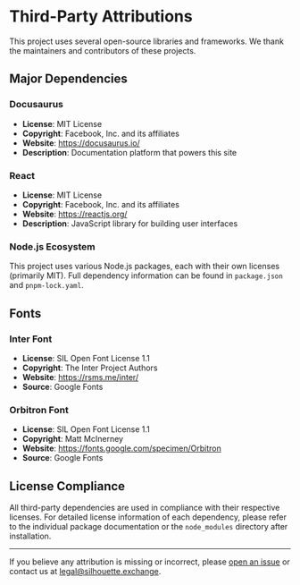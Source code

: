 # Third-Party Attributions

This project uses several open-source libraries and frameworks. We thank the maintainers and contributors of these projects.

## Major Dependencies

### Docusaurus
- **License**: MIT License
- **Copyright**: Facebook, Inc. and its affiliates
- **Website**: https://docusaurus.io/
- **Description**: Documentation platform that powers this site

### React
- **License**: MIT License  
- **Copyright**: Facebook, Inc. and its affiliates
- **Website**: https://reactjs.org/
- **Description**: JavaScript library for building user interfaces

### Node.js Ecosystem
This project uses various Node.js packages, each with their own licenses (primarily MIT). Full dependency information can be found in `package.json` and `pnpm-lock.yaml`.

## Fonts

### Inter Font
- **License**: SIL Open Font License 1.1
- **Copyright**: The Inter Project Authors
- **Website**: https://rsms.me/inter/
- **Source**: Google Fonts

### Orbitron Font  
- **License**: SIL Open Font License 1.1
- **Copyright**: Matt McInerney
- **Website**: https://fonts.google.com/specimen/Orbitron
- **Source**: Google Fonts

## License Compliance

All third-party dependencies are used in compliance with their respective licenses. For detailed license information of each dependency, please refer to the individual package documentation or the `node_modules` directory after installation.

---

If you believe any attribution is missing or incorrect, please [open an issue](https://github.com/silhouette-exchange/public-docs/issues) or contact us at legal@silhouette.exchange.
